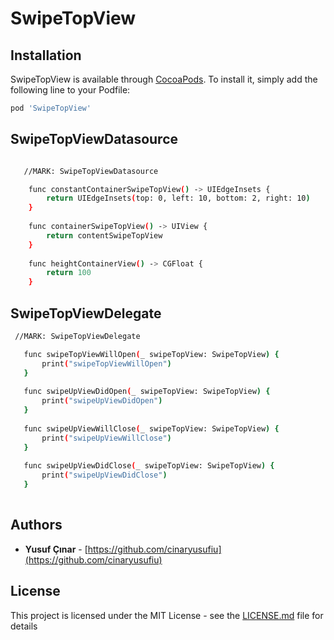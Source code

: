 # SwipeTopView

## Installation

SwipeTopView is available through [CocoaPods](https://cocoapods.org/). To install it, simply add the following line to your Podfile:

```sh
pod 'SwipeTopView'
```

## SwipeTopViewDatasource

```sh

   //MARK: SwipeTopViewDatasource

    func constantContainerSwipeTopView() -> UIEdgeInsets {
        return UIEdgeInsets(top: 0, left: 10, bottom: 2, right: 10)
    }
    
    func containerSwipeTopView() -> UIView {
        return contentSwipeTopView
    }
    
    func heightContainerView() -> CGFloat {
        return 100
    }


```

## SwipeTopViewDelegate


```sh
 //MARK: SwipeTopViewDelegate

   func swipeTopViewWillOpen(_ swipeTopView: SwipeTopView) {
       print("swipeTopViewWillOpen")
   }
    
   func swipeUpViewDidOpen(_ swipeTopView: SwipeTopView) {
       print("swipeUpViewDidOpen")
   }
    
   func swipeUpViewWillClose(_ swipeTopView: SwipeTopView) {
       print("swipeUpViewWillClose")
   }
    
   func swipeUpViewDidClose(_ swipeTopView: SwipeTopView) {
       print("swipeUpViewDidClose")
   }
   
```
	 
## Authors

* **Yusuf Çınar** - [https://github.com/cinaryusufiu](https://github.com/cinaryusufiu)

## License

This project is licensed under the MIT License - see the [LICENSE.md](LICENSE.md) file for details

